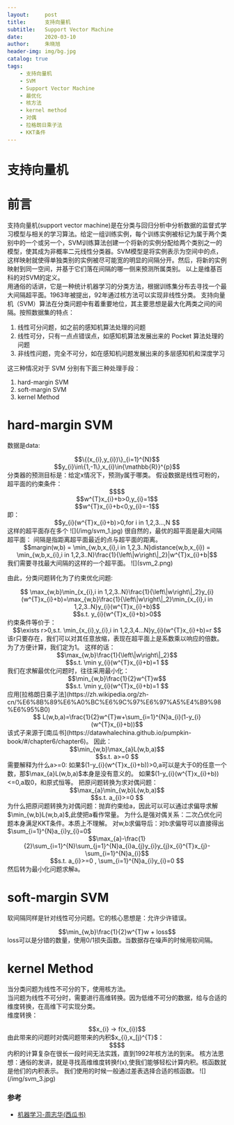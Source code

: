 ```yaml
---
layout:     post
title:      支持向量机
subtitle:   Support Vector Machine
date:       2020-03-10
author:     朱晓旭
header-img: img/bg.jpg
catalog: true
tags:
    - 支持向量机
    - SVM
    - Support Vector Machine
    - 最优化
    - 核方法
    - kernel method
    - 对偶	
    - 拉格朗日乘子法	
    - KKT条件	
---
```



# 支持向量机
# 前言
支持向量机(support vector machine)是在分类与回归分析中分析数据的监督式学习模型与相关的学习算法。给定一组训练实例，每个训练实例被标记为属于两个类别中的一个或另一个，SVM训练算法创建一个将新的实例分配给两个类别之一的模型，使其成为非概率二元线性分类器。SVM模型是将实例表示为空间中的点，这样映射就使得单独类别的实例被尽可能宽的明显的间隔分开。然后，将新的实例映射到同一空间，并基于它们落在间隔的哪一侧来预测所属类别。
以上是维基百科的对SVM的定义。      
用通俗的话讲，它是一种统计机器学习的分类方法，根据训练集分布去寻找一个最大间隔超平面。1963年被提出，92年通过核方法可以实现非线性分类。
支持向量机（SVM）算法在分类问题中有着重要地位，其主要思想是最大化两类之间的间隔。按照数据集的特点：

1.  线性可分问题，如之前的感知机算法处理的问题
2.  线性可分，只有一点点错误点，如感知机算法发展出来的 Pocket 算法处理的问题
3.  非线性问题，完全不可分，如在感知机问题发展出来的多层感知机和深度学习

这三种情况对于 SVM 分别有下面三种处理手段：

1.  hard-margin SVM
2.  soft-margin SVM
3.  kernel Method

# hard-margin SVM
数据是data:
<center>$$\{(x_{i},y_{i})\}_{i=1}^{N}$$</center>
<center>$$y_{i}\in\{1,-1\},x_{i}\in{\mathbb{R}}^{p}$$</center>
分类器的预测目标是：给定x情况下，预测y属于哪类。   
假设数据是线性可粉的，超平面的约束条件：   
<center>$$$$</center>
<center>$$w^{T}x_{i}+b>0,y_{i}=1$$</center>
<center>$$w^{T}x_{i}+b<0,y_{i}=-1$$</center>
即：  
<center>$$y_{i}(w^{T}x_{i}+b)>0,for i in 1,2,3...,N $$</center>
这样的超平面存在多个   
![](/img/svm_1.jpg)
很自然的，最优的超平面是最大间隔超平面：     
间隔是指距离超平面最近的点与超平面的距离。    
<center>$$margin(w,b) = \min_{w,b,x_{i},i in 1,2,3..N}distance(w,b,x_{i}) = \min_{w,b,x_{i},i in 1,2,3..N}\frac{1}{\left\|w\right\|_2}|w^{T}x_{i}+b|$$</center>
我们需要寻找最大间隔的这样的一个超平面。     
![](svm_2.png)

由此，分类问题转化为了约束优化问题:     
<center>$$ \max_{w,b}\min_{x_{i},i in 1,2,3..N}\frac{1}{\left\|w\right\|_2}y_{i}(w^{T}x_{i}+b)=\max_{w,b}\frac{1}{\left\|w\right\|_2}\min_{x_{i},i in 1,2,3..N}y_{i}(w^{T}x_{i}+b)$$</center>
<center>$$s.t. y_{i}(w^{T}x_{i}+b)>0$$</center>
约束条件等价于：   
<center>$$\exists r>0,s.t. \min_{x_{i},y_{i},i in 1,2,3,4...N}y_{i}(w^{T}x_{i}+b)=r $$</center>
该r只要存在，我们可以对其任意放缩，表现在超平面上是系数乘以响应的倍数。为了方便计算，我们定为1。    
这样的话：    
<center>$$\max_{w,b}\frac{1}{\left\|w\right\|_2}$$</center>
<center>$$s.t. \min y_{i}(w^{T}x_{i}+b)=1 $$</center>
我们在求解最优化问题时，往往采用最小化：
<center>$$\min_{w,b}\frac{1}{2}w^{T}w$$</center>
<center>$$s.t.  \min y_{i}(w^{T}x_{i}+b)=1 $$</center>
应用[拉格朗日乘子法](https://zh.wikipedia.org/zh-cn/%E6%8B%89%E6%A0%BC%E6%9C%97%E6%97%A5%E4%B9%98%E6%95%B0)
<center>$$ L(w,b,a)=\frac{1}{2}w^{T}w+\sum_{i=1}^{N}a_{i}(1-y_{i}(w^{T}x_{i}+b))$$</center>
该式子来源于[南瓜书](https://datawhalechina.github.io/pumpkin-book/#/chapter6/chapter6)。
因此：   
<center>$$\min_{w,b}\max_{a}L(w,b,a)$$</center>
<center>$$s.t. a>=0 $$</center>
需要解释为什么a>=0:    
如果$(1-y_{i}(w^{T}x_{i}+b))>0,a可以是大于0的任意一个数，那$\max_{a}L(w,b,a)$本身是没有意义的。     
如果$(1-y_{i}(w^{T}x_{i}+b))<=0,a取0，和原式恒等。    
把原问题转换为求对偶问题：
<center>$$\max_{a}\min_{w,b}L(w,b,a)$$</center>
<center>$$s.t. a_{i}>=0 $$</center>
为什么把原问题转换为对偶问题：抛弃约束给a，因此可以可以通过求偏导求解$\min_{w,b}L(w,b,a)$,此使把a看作常量。			       
为什么是强对偶关系：二次凸优化问题本身满足KKT条件。本质上不理解。    
对w,b求偏导后：对b求偏导可以直接得出$\sum_{i=1}^{N}a_{i}y_{i}=0$
<center>$$\max_{a}-\frac{1}{2}\sum_{i=1}^{N}\sum_{j=1}^{N}a_{i}a_{j}y_{i}y_{j}x_{i}^{T}x_{j}-\sum_{i=1}^{N}a_{i}$$</center>
<center>$$s.t. a_{i}>=0 , \sum_{i=1}^{N}a_{i}y_{i}=0 $$</center>  
然后转为最小化问题求解a。

# soft-margin SVM
软间隔同样是针对线性可分问题。它的核心思想是：允许少许错误。
<center>$$\min_{w,b}\frac{1}{2}w^{T}w + loss$$</center>
loss可以是分错的数量，使用0/1损失函数。当数据存在噪声的时候用软间隔。

# kernel Method
当分类问题为线性不可分的下，使用核方法。    
当问题为线性不可分时，需要进行高维转换。因为低维不可分的数据，给与合适的维度转换，在高维下可实现分类。   
维度转换：  
<center>$$x_{i} -> f(x_{i})$$</center>
由此带来的问题时对偶问题带来的内积$x_{i},x_[j}^{T}$：
<center>$$<f(x_{i}),f(x_{i})^{T}>$$</center>
内积的计算复杂在很长一段时间无法实践，直到1992年核方法的到来。        
核方法思想：通俗的发讲，就是寻找高维维度转换f(x),使我们能够轻松计算内积。核函数就是他们的内积表示。       
我们使用的时候一般通过差表选择合适的核函数。   
![](/img/svm_3.jpg)


### 参考

- [机器学习-周志华(西瓜书)](https://github.com/Mikoto10032/DeepLearning/blob/master/books/%E6%9C%BA%E5%99%A8%E5%AD%A6%E4%B9%A0%E5%91%A8%E5%BF%97%E5%8D%8E.pdf)





